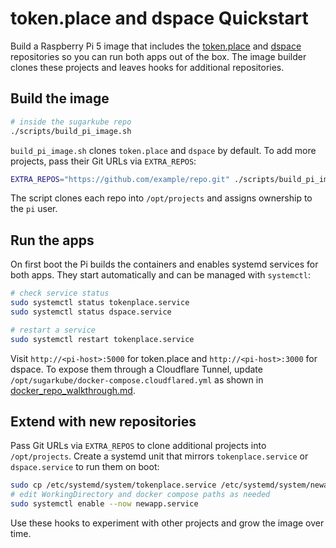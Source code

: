 # token.place and dspace Quickstart

Build a Raspberry Pi 5 image that includes the
[token.place](https://github.com/futuroptimist/token.place) and
[dspace](https://github.com/democratizedspace/dspace) repositories so you can run
both apps out of the box. The image builder clones these projects and leaves
hooks for additional repositories.

## Build the image

```sh
# inside the sugarkube repo
./scripts/build_pi_image.sh
```

`build_pi_image.sh` clones `token.place` and `dspace` by default. To add more
projects, pass their Git URLs via `EXTRA_REPOS`:

```sh
EXTRA_REPOS="https://github.com/example/repo.git" ./scripts/build_pi_image.sh
```

The script clones each repo into `/opt/projects` and assigns ownership to the
`pi` user.

## Run the apps

On first boot the Pi builds the containers and enables systemd services for both
apps. They start automatically and can be managed with `systemctl`:

```sh
# check service status
sudo systemctl status tokenplace.service
sudo systemctl status dspace.service

# restart a service
sudo systemctl restart tokenplace.service
```

Visit `http://<pi-host>:5000` for token.place and `http://<pi-host>:3000` for
dspace. To expose them through a Cloudflare Tunnel, update
`/opt/sugarkube/docker-compose.cloudflared.yml` as shown in
[docker_repo_walkthrough.md](docker_repo_walkthrough.md).

## Extend with new repositories

Pass Git URLs via `EXTRA_REPOS` to clone additional projects into
`/opt/projects`. Create a systemd unit that mirrors `tokenplace.service` or
`dspace.service` to run them on boot:

```sh
sudo cp /etc/systemd/system/tokenplace.service /etc/systemd/system/newapp.service
# edit WorkingDirectory and docker compose paths as needed
sudo systemctl enable --now newapp.service
```

Use these hooks to experiment with other projects and grow the image over time.
